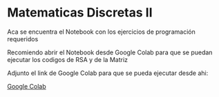 # Matematicas Discretas II
Aca se encuentra el Notebook con los ejercicios de programación requeridos

Recomiendo abrir el Notebook desde Google Colab para que se puedan ejecutar los codigos de RSA y de la Matriz

Adjunto el link de Google Colab para que se pueda ejecutar desde ahi:

[Google Colab](https://colab.research.google.com/drive/1UOwrmXxziPR8NjqQi0O6tJWWFwayavvA?usp=sharing)
